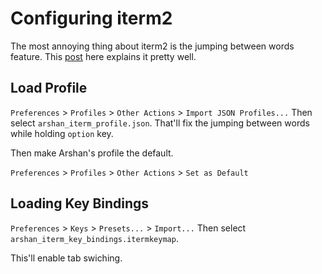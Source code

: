 # Configuring iterm2

The most annoying thing about iterm2 is the jumping between words feature. This
[post](https://coderwall.com/p/h6yfda/use-and-to-jump-forwards-backwards-words-in-iterm-2-on-os-x)
here explains it pretty well.

## Load Profile

`Preferences` > `Profiles` > `Other Actions` > `Import JSON Profiles...`
Then select `arshan_iterm_profile.json`. That'll fix the jumping between words
while holding `option` key.

Then make Arshan's profile the default.

`Preferences` > `Profiles` > `Other Actions` > `Set as Default`

## Loading Key Bindings

`Preferences` > `Keys` > `Presets...` > `Import...`
Then select `arshan_iterm_key_bindings.itermkeymap`.

This'll enable tab swiching.